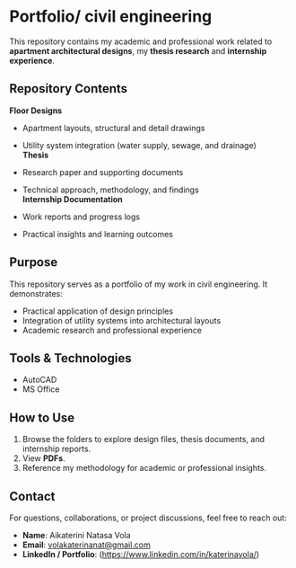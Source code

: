 # Portfolio/ civil engineering  

This repository contains my academic and professional work related to **apartment architectural designs**, my **thesis research** and **internship experience**.  

##  Repository Contents  
 **Floor Designs**

  - Apartment layouts, structural and detail drawings  
  - Utility system integration (water supply, sewage, and drainage)  
 **Thesis**

  - Research paper and supporting documents  
  - Technical approach, methodology, and findings  
 **Internship Documentation**

  - Work reports and progress logs  
  - Practical insights and learning outcomes  

##  Purpose  
This repository serves as a portfolio of my work in civil engineering. It demonstrates:  
- Practical application of design principles  
- Integration of utility systems into architectural layouts  
- Academic research and professional experience  

##  Tools & Technologies  
- AutoCAD
- MS Office 

##  How to Use  
1. Browse the folders to explore design files, thesis documents, and internship reports.  
2. View **PDFs**.  
3. Reference my methodology for academic or professional insights.  

##  Contact  
For questions, collaborations, or project discussions, feel free to reach out:  
- **Name**: Aikaterini Natasa Vola
- **Email**: volakaterinanat@gmail.com 
- **LinkedIn / Portfolio**: (https://www.linkedin.com/in/katerinavola/)
